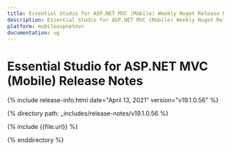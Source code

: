 ```yaml
---
title: Essential Studio for ASP.NET MVC (Mobile) Weekly Nuget Release Release Notes  
description: Essential Studio for ASP.NET MVC (Mobile) Weekly Nuget Release Release Notes  
platform: mobileaspnetmvc
documentation: ug
---
```


# Essential Studio for ASP.NET MVC (Mobile)  Release Notes  

{% include release-info.html date="April 13, 2021"  version="v19.1.0.56" %} 


{% directory path: _includes/release-notes/v19.1.0.56
 %}

{% include {{file.url}} %}

{% enddirectory %}